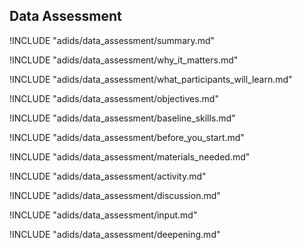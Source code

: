 
##  Data Assessment

<!-- ![](images/data_assessment.png "") -->

!INCLUDE "adids/data_assessment/summary.md"

<!-- Why The Topic Matters -->

!INCLUDE "adids/data_assessment/why_it_matters.md"

<!--  What Participants Will Learn -->

!INCLUDE "adids/data_assessment/what_participants_will_learn.md"

<!-- Objectives {.sidebar} -->

!INCLUDE "adids/data_assessment/objectives.md"

<!-- Baseline Skills -->

!INCLUDE "adids/data_assessment/baseline_skills.md"

<!-- Before you Start -->

!INCLUDE "adids/data_assessment/before_you_start.md"

<!-- Materials Needed -->

!INCLUDE "adids/data_assessment/materials_needed.md"

<!--Activity {.activity} -->

!INCLUDE "adids/data_assessment/activity.md"

<!--Discussion -->

!INCLUDE "adids/data_assessment/discussion.md"

<!-- Input -->

!INCLUDE "adids/data_assessment/input.md"

<!-- Deepening -->

!INCLUDE "adids/data_assessment/deepening.md"

<!--Synthesis {.synthesis} -->

